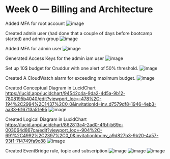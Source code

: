 # Week 0 — Billing and Architecture

Added MFA for root account
![image](https://user-images.githubusercontent.com/25799157/219000691-3876176e-477f-4bf0-beb3-14dc02ec4325.png)


Created admin user (had done that a couple of days before bootcamp started) and admin group
![image](https://user-images.githubusercontent.com/25799157/218456482-6902b674-8adc-41c3-bc1e-bb408a37cc3b.png)


Added MFA for admin user
![image](https://user-images.githubusercontent.com/25799157/219001573-b8ca31ab-853a-4c05-94fb-c91b196b4b5f.png)


Generated Access Keys for the admin iam user
![image](https://user-images.githubusercontent.com/25799157/219001835-f010faeb-c363-422a-8667-f61cf79747e4.png)


Set up 10$ budget for Cruddur with one alert of 50% threshold.
![image](https://user-images.githubusercontent.com/25799157/218746335-e604826b-57a9-4a9e-987d-b4a0a1f36373.png)

Created A CloudWatch alarm for exceeding maximum budget.
![image](https://user-images.githubusercontent.com/25799157/218746720-cac6aa60-d3a7-432e-a1b9-922896a3bc00.png)

Created Conceptual Diagram in LucidChart
https://lucid.app/lucidchart/94542c4a-9da2-4d5a-9b12-7808195b4040/edit?viewport_loc=-478%2C-194%2C2994%2C1437%2C0_0&invitationId=inv_d7579df8-1946-4eb3-aa33-616713a51e95
![image](https://user-images.githubusercontent.com/25799157/219471164-94dfa309-8e5f-4bc1-a124-d4b5efca0b69.png)

Created Logical Diagram in LucidChart
https://lucid.app/lucidchart/862813c4-2ad0-4fbf-b69c-003064d867ca/edit?viewport_loc=-904%2C-691%2C4992%2C2397%2C0_0&invitationId=inv_a9d827b3-9b20-4a57-93f1-7f4749fa9c88
![image](https://user-images.githubusercontent.com/25799157/219647745-018a27b0-e4cc-4d8f-b10f-e1edf37fe842.png)


Created EventBridge rule, topic and subscription
![image](https://user-images.githubusercontent.com/25799157/219770369-c203c897-ade5-4bcd-8cc1-fa946314acef.png)
![image](https://user-images.githubusercontent.com/25799157/219770870-dbba5d9c-216b-49a3-9080-f124d8668c9d.png)
![image](https://user-images.githubusercontent.com/25799157/219771459-a000775c-faa7-475a-abdc-12f28225895e.png)

